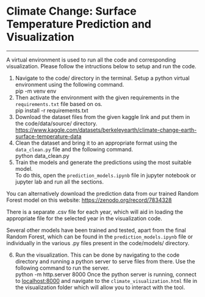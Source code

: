 # Climate Change: Surface Temperature Prediction and Visualization
--------------------------------------------------------------------------------

A virtual environment is used to run all the code and corresponding visualization. 
Please follow the intructions below to setup and run the code. 

1. Navigate to the code/ directory in the terminal. Setup a python virtual environment using the following command. <br />
   pip -m venv env
2. Then activate the environment with the given requirements in the `requirements.txt` file based on os. <br />
   pip install -r requirements.txt
3. Download the dataset files from the given kaggle link and put them in the code/data/source/ directory. <br />
    https://www.kaggle.com/datasets/berkeleyearth/climate-change-earth-surface-temperature-data  
4. Clean the dataset and bring it to an appropriate format using the `data_clean.py` file and the following command. <br />
    python data_clean.py
5. Train the models and generate the predictions using the most suitable model. <br />
    To do this, open the `prediction_models.ipynb` file in jupyter notebook or jupyter lab and run all the sections. 

You can alternatively download the prediction data from our trained Random Forest model on this website: 
https://zenodo.org/record/7834328

There is a separate .csv file for each year, which will aid in loading the appropriate file for the selected year in the visualization code.

Several other models have been trained and tested, apart from the final Random Forest, which can be found in the `prediction_models.ipynb` file or 
individually in the various .py files present in the code/models/ directory. 

6. Run the visualization. This can be done by navigating to the code directory and running a python server to serve files from there. Use the following command to run the server.<br />
   python -m http.server 8000
   Once the python server is running, connect to [localhost:8000](localhost:8000) and navigate to the `climate_visualization.html` file in the visualization folder which will allow you to interact with the tool. 
